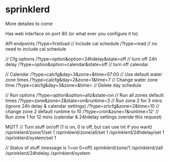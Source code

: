 # sprinklerd


More detailes to come

Has web interface on port 80 (or what ever you configure it to)

API endpoints
  /?type=firstload                         // Include cal schedule
  /?type=read                              // no need to include cal schedule

  // Cfg options
  /?type=option&option=24hdelay&state=off  // turn off 24h delay
  /?type=option&option=calendar&state=off  // turn off calendar

  // Calendar
  /?type=calcfg&day=3&zone=&time=07:00      // Use default water zone times
  /?type=calcfg&day=2&zone=1&time=7         // Change water zone time
  /?type=calcfg&day=3&zone=&time=           // Delete day schedule
  
  // Run options
  /?type=option&option=allz&state=on        // Run all zones default times
  /?type=zone&zone=2&state=on&runtime=3     // Run zone 2 for 3 mins (ignore 24h delay & calendar settings)
  /?type=zrtcfg&zone=2&time=10              // change zone 2 default runtime to 10
  /?type=cron&zone=1&runtime=12'            // Run zone 1 for 12 mins (calendar & 24hdelay settings overide this request)

  MQTT
  // Turn stuff on/off (1 is on, 0 is off, but can use txt if you want)
  /sprinklerd/zone/1/set 1
  /sprinklerd/zone/all/set 1
  /sprinklerd/24hdelay/set 1
  /sprinklerd/system/set 1

  // Status of stuff (message is 1=on 0=off)
  sprinklerd/zone/1
  /sprinklerd/zall
  /sprinklerd/24hdelay
  /sprinklerd/system

